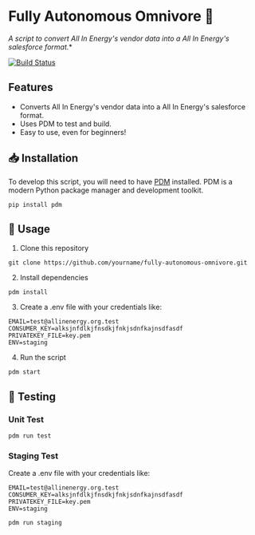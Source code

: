 # Fully Autonomous Omnivore 🤖

*A script to convert All In Energy's vendor data into a All In Energy's salesforce format.**

[![Build Status](https://github.com/Fazatholomew/omnivore/workflows/CI/badge.svg)](https://github.com/Fazatholomew/omnivore/actions)

## Features

* Converts All In Energy's vendor data into a All In Energy's salesforce format.
* Uses PDM to test and build.
* Easy to use, even for beginners! 

## 📥 Installation

To develop this script, you will need to have [PDM](https://pdm.fming.dev) installed. PDM is a modern Python package manager and development toolkit.

```
pip install pdm
```

## 💾 Usage

1. Clone this repository

```
git clone https://github.com/yourname/fully-autonomous-omnivore.git
```

2. Install dependencies  

```
pdm install
```

3. Create a .env file with your credentials like:

```
EMAIL=test@allinenergy.org.test
CONSUMER_KEY=alksjnfdlkjfnsdkjfnkjsdnfkajnsdfasdf
PRIVATEKEY_FILE=key.pem
ENV=staging
```

4. Run the script
```
pdm start
```

## 🧪 Testing

### Unit Test

```
pdm run test
```

### Staging Test

Create a .env file with your credentials like:

```
EMAIL=test@allinenergy.org.test
CONSUMER_KEY=alksjnfdlkjfnsdkjfnkjsdnfkajnsdfasdf
PRIVATEKEY_FILE=key.pem
ENV=staging
```

```
pdm run staging
```
